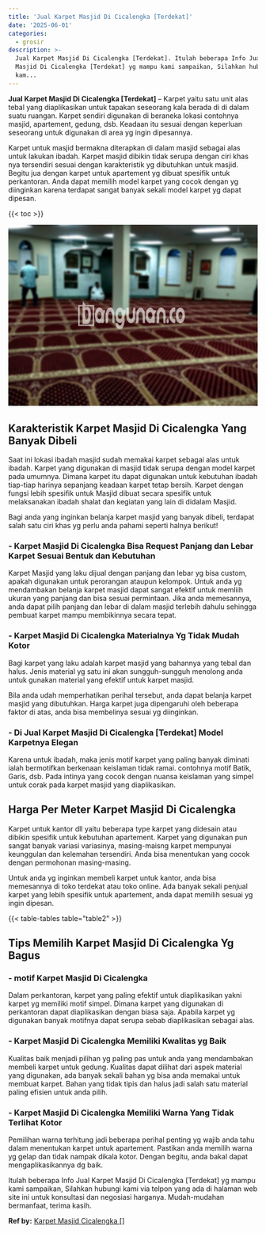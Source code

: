 ```yaml
---
title: 'Jual Karpet Masjid Di Cicalengka [Terdekat]'
date: '2025-06-01'
categories:
  - grosir
description: >-
  Jual Karpet Masjid Di Cicalengka [Terdekat]. Itulah beberapa Info Jual Karpet
  Masjid Di Cicalengka [Terdekat] yg mampu kami sampaikan, Silahkan hubungi
  kam...
---
```


**Jual Karpet Masjid Di Cicalengka \[Terdekat\]** – Karpet yaitu satu unit alas tebal yang diaplikasikan untuk tapakan seseorang kala berada di di dalam suatu ruangan. Karpet sendiri digunakan di beraneka lokasi contohnya masjid, apartement, gedung, dsb. Keadaan itu sesuai dengan keperluan seseorang untuk digunakan di area yg ingin dipesannya.

Karpet untuk masjid bermakna diterapkan di dalam masjid sebagai alas untuk lakukan ibadah. Karpet masjid dibikin tidak serupa dengan ciri khas nya tersendiri sesuai dengan karakteristik yg dibutuhkan untuk masjid. Begitu jua dengan karpet untuk apartement yg dibuat spesifik untuk perkantoran. Anda dapat memilih model karpet yang cocok dengan yg diinginkan karena terdapat sangat banyak sekali model karpet yg dapat dipesan.

{{< toc >}}

![Jual Karpet Masjid Di Cicalengka [Terdekat]](/images/grosir-karpet-murah-63.png)

## Karakteristik Karpet Masjid Di Cicalengka Yang Banyak Dibeli

Saat ini lokasi ibadah masjid sudah memakai karpet sebagai alas untuk ibadah. Karpet yang digunakan di masjid tidak serupa dengan model karpet pada umumnya. Dimana karpet itu dapat digunakan untuk kebutuhan ibadah tiap-tiap harinya sepanjang keadaan karpet tetap bersih. Karpet dengan fungsi lebih spesifik untuk Masjid dibuat secara spesifik untuk melaksanakan ibadah shalat dan kegiatan yang lain di didalam Masjid.

Bagi anda yang inginkan belanja karpet masjid yang banyak dibeli, terdapat salah satu ciri khas yg perlu anda pahami seperti halnya berikut!

### \- Karpet Masjid Di Cicalengka Bisa Request Panjang dan Lebar Karpet Sesuai Bentuk dan Kebutuhan

Karpet Masjid yang laku dijual dengan panjang dan lebar yg bisa custom, apakah digunakan untuk perorangan ataupun kelompok. Untuk anda yg mendambakan belanja karpet masjid dapat sangat efektif untuk memliih ukuran yang panjang dan bisa sesuai permintaan. Jika anda memesannya, anda dapat pilih panjang dan lebar di dalam masjid terlebih dahulu sehingga pembuat karpet mampu membikinnya secara tepat.

### \- Karpet Masjid Di Cicalengka Materialnya Yg Tidak Mudah Kotor

Bagi karpet yang laku adalah karpet masjid yang bahannya yang tebal dan halus. Jenis material yg satu ini akan sungguh-sungguh menolong anda untuk gunakan material yang efektif untuk karpet masjid.

Bila anda udah memperhatikan perihal tersebut, anda dapat belanja karpet masjid yang dibutuhkan. Harga karpet juga dipengaruhi oleh beberapa faktor di atas, anda bisa membelinya sesuai yg diinginkan.

### \- Di Jual Karpet Masjid Di Cicalengka \[Terdekat\] Model Karpetnya Elegan

Karena untuk ibadah, maka jenis motif karpet yang paling banyak diminati ialah bermotifkan berkenaan keislaman tidak ramai. contohnya motif Batik, Garis, dsb. Pada intinya yang cocok dengan nuansa keislaman yang simpel untuk corak pada karpet masjid yang diaplikasikan.

## Harga Per Meter Karpet Masjid Di Cicalengka

Karpet untuk kantor dll yaitu beberapa type karpet yang didesain atau dibikin spesifik untuk kebutuhan apartement. Karpet yang digunakan pun sangat banyak variasi variasinya, masing-maisng karpet mempunyai keunggulan dan kelemahan tersendiri. Anda bisa menentukan yang cocok dengan permohonan masing-masing.

Untuk anda yg inginkan membeli karpet untuk kantor, anda bisa memesannya di toko terdekat atau toko online. Ada banyak sekali penjual karpet yang lebih spesifik untuk apartement, anda dapat memilih sesuai yg ingin dipesan.

{{< table-tables table="table2" >}}

## Tips Memilih Karpet Masjid Di Cicalengka Yg Bagus

### \- motif Karpet Masjid Di Cicalengka

Dalam perkantoran, karpet yang paling efektif untuk diaplikasikan yakni karpet yg memiliki motif simpel. Dimana karpet yang digunakan di perkantoran dapat diaplikasikan dengan biasa saja. Apabila karpet yg digunakan banyak motifnya dapat serupa sebab diaplikasikan sebagai alas.

### \- Karpet Masjid Di Cicalengka Memiliki Kwalitas yg Baik

Kualitas baik menjadi pilihan yg paling pas untuk anda yang mendambakan membeli karpet untuk gedung. Kualitas dapat dilihat dari aspek material yang digunakan, ada banyak sekali bahan yg bisa anda memakai untuk membuat karpet. Bahan yang tidak tipis dan halus jadi salah satu material paling efisien untuk anda pilih.

### \- Karpet Masjid Di Cicalengka Memiliki Warna Yang Tidak Terlihat Kotor

Pemilihan warna terhitung jadi beberapa perihal penting yg wajib anda tahu dalam menentukan karpet untuk apartement. Pastikan anda memilih warna yg gelap dan tidak nampak dikala kotor. Dengan begitu, anda bakal dapat mengaplikasikannya dg baik.

Itulah beberapa Info Jual Karpet Masjid Di Cicalengka \[Terdekat\] yg mampu kami sampaikan, Silahkan hubungi kami via telpon yang ada di halaman web site ini untuk konsultasi dan negosiasi harganya. Mudah-mudahan bermanfaat, terima kasih.

**Ref by:**  [Karpet Masjid Cicalengka []](https://id.wikipedia.org/wiki/Karpet)
